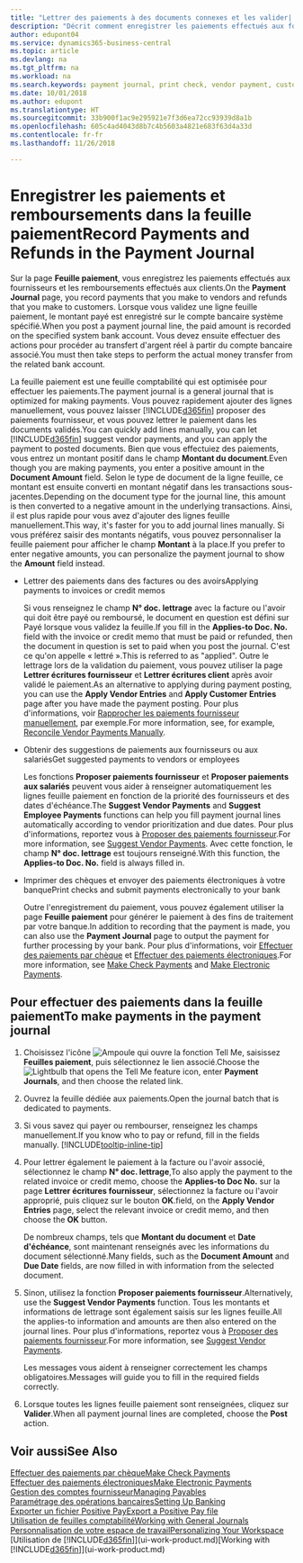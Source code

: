 ```yaml
---
title: "Lettrer des paiements à des documents connexes et les valider| Microsoft Docs"
description: "Décrit comment enregistrer les paiements effectués aux fournisseurs et les remboursements effectués aux clients."
author: edupont04
ms.service: dynamics365-business-central
ms.topic: article
ms.devlang: na
ms.tgt_pltfrm: na
ms.workload: na
ms.search.keywords: payment journal, print check, vendor payment, customer refund, creditor, debt, balance due, AP
ms.date: 10/01/2018
ms.author: edupont
ms.translationtype: HT
ms.sourcegitcommit: 33b900f1ac9e295921e7f3d6ea72cc93939d8a1b
ms.openlocfilehash: 605c4ad4043d8b7c4b5603a4821e683f63d4a33d
ms.contentlocale: fr-fr
ms.lasthandoff: 11/26/2018

---
```

# <a name="record-payments-and-refunds-in-the-payment-journal"></a><span data-ttu-id="93b07-103">Enregistrer les paiements et remboursements dans la feuille paiement</span><span class="sxs-lookup"><span data-stu-id="93b07-103">Record Payments and Refunds in the Payment Journal</span></span>

<span data-ttu-id="93b07-104">Sur la page **Feuille paiement**, vous enregistrez les paiements effectués aux fournisseurs et les remboursements effectués aux clients.</span><span class="sxs-lookup"><span data-stu-id="93b07-104">On the **Payment Journal** page, you record payments that you make to vendors and refunds that you make to customers.</span></span> <span data-ttu-id="93b07-105">Lorsque vous validez une ligne feuille paiement, le montant payé est enregistré sur le compte bancaire système spécifié.</span><span class="sxs-lookup"><span data-stu-id="93b07-105">When you post a payment journal line, the paid amount is recorded on the specified system bank account.</span></span> <span data-ttu-id="93b07-106">Vous devez ensuite effectuer des actions pour procéder au transfert d'argent réel à partir du compte bancaire associé.</span><span class="sxs-lookup"><span data-stu-id="93b07-106">You must then take steps to perform the actual money transfer from the related bank account.</span></span>  

<span data-ttu-id="93b07-107">La feuille paiement est une feuille comptabilité qui est optimisée pour effectuer les paiements.</span><span class="sxs-lookup"><span data-stu-id="93b07-107">The payment journal is a general journal that is optimized for making payments.</span></span> <span data-ttu-id="93b07-108">Vous pouvez rapidement ajouter des lignes manuellement, vous pouvez laisser [!INCLUDE[d365fin](includes/d365fin_md.md)] proposer des paiements fournisseur, et vous pouvez lettrer le paiement dans les documents validés.</span><span class="sxs-lookup"><span data-stu-id="93b07-108">You can quickly add lines manually, you can let [!INCLUDE[d365fin](includes/d365fin_md.md)] suggest vendor payments, and you can apply the payment to posted documents.</span></span> <span data-ttu-id="93b07-109">Bien que vous effectuiez des paiements, vous entrez un montant positif dans le champ **Montant du document**.</span><span class="sxs-lookup"><span data-stu-id="93b07-109">Even though you are making payments, you enter a positive amount in the **Document Amount** field.</span></span> <span data-ttu-id="93b07-110">Selon le type de document de la ligne feuille, ce montant est ensuite converti en montant négatif dans les transactions sous-jacentes.</span><span class="sxs-lookup"><span data-stu-id="93b07-110">Depending on the document type for the journal line, this amount is then converted to a negative amount in the underlying transactions.</span></span> <span data-ttu-id="93b07-111">Ainsi, il est plus rapide pour vous avez d'ajouter des lignes feuille manuellement.</span><span class="sxs-lookup"><span data-stu-id="93b07-111">This way, it's faster for you to add journal lines manually.</span></span> <span data-ttu-id="93b07-112">Si vous préférez saisir des montants négatifs, vous pouvez personnaliser la feuille paiement pour afficher le champ **Montant** à la place.</span><span class="sxs-lookup"><span data-stu-id="93b07-112">If you prefer to enter negative amounts, you can personalize the payment journal to show the **Amount** field instead.</span></span>  

- <span data-ttu-id="93b07-113">Lettrer des paiements dans des factures ou des avoirs</span><span class="sxs-lookup"><span data-stu-id="93b07-113">Applying payments to invoices or credit memos</span></span>

    <span data-ttu-id="93b07-114">Si vous renseignez le champ **N° doc. lettrage** avec la facture ou l'avoir qui doit être payé ou remboursé, le document en question est défini sur Payé lorsque vous validez la feuille.</span><span class="sxs-lookup"><span data-stu-id="93b07-114">If you fill in the **Applies-to Doc. No.** field with the invoice or credit memo that must be paid or refunded, then the document in question is set to paid when you post the journal.</span></span> <span data-ttu-id="93b07-115">C'est ce qu'on appelle « lettré ».</span><span class="sxs-lookup"><span data-stu-id="93b07-115">This is referred to as "applied".</span></span> <span data-ttu-id="93b07-116">Outre le lettrage lors de la validation du paiement, vous pouvez utiliser la page **Lettrer écritures fournisseur** et **Lettrer écritures client** après avoir validé le paiement.</span><span class="sxs-lookup"><span data-stu-id="93b07-116">As an alternative to applying during payment posting, you can use the **Apply Vendor Entries** and **Apply Customer Entries** page after you have made the payment posting.</span></span> <span data-ttu-id="93b07-117">Pour plus d'informations, voir [Rapprocher les paiements fournisseur manuellement](payables-how-apply-purchase-transactions-manually.md), par exemple.</span><span class="sxs-lookup"><span data-stu-id="93b07-117">For more information, see, for example, [Reconcile Vendor Payments Manually](payables-how-apply-purchase-transactions-manually.md).</span></span>  

- <span data-ttu-id="93b07-118">Obtenir des suggestions de paiements aux fournisseurs ou aux salariés</span><span class="sxs-lookup"><span data-stu-id="93b07-118">Get suggested payments to vendors or employees</span></span> 

    <span data-ttu-id="93b07-119">Les fonctions **Proposer paiements fournisseur** et **Proposer paiements aux salariés** peuvent vous aider à renseigner automatiquement les lignes feuille paiement en fonction de la priorité des fournisseurs et des dates d'échéance.</span><span class="sxs-lookup"><span data-stu-id="93b07-119">The **Suggest Vendor Payments** and **Suggest Employee Payments** functions can help you fill payment journal lines automatically according to vendor prioritization and due dates.</span></span> <span data-ttu-id="93b07-120">Pour plus d'informations, reportez vous à [Proposer des paiements fournisseur](payables-how-suggest-vendor-payments.md).</span><span class="sxs-lookup"><span data-stu-id="93b07-120">For more information, see [Suggest Vendor Payments](payables-how-suggest-vendor-payments.md).</span></span> <span data-ttu-id="93b07-121">Avec cette fonction, le champ **N° doc. lettrage** est toujours renseigné.</span><span class="sxs-lookup"><span data-stu-id="93b07-121">With this function, the **Applies-to Doc. No.** field is always filled in.</span></span>  

- <span data-ttu-id="93b07-122">Imprimer des chèques et envoyer des paiements électroniques à votre banque</span><span class="sxs-lookup"><span data-stu-id="93b07-122">Print checks and submit payments electronically to your bank</span></span>

    <span data-ttu-id="93b07-123">Outre l'enregistrement du paiement, vous pouvez également utiliser la page **Feuille paiement** pour générer le paiement à des fins de traitement par votre banque.</span><span class="sxs-lookup"><span data-stu-id="93b07-123">In addition to recording that the payment is made, you can also use the **Payment Journal** page to output the payment for further processing by your bank.</span></span> <span data-ttu-id="93b07-124">Pour plus d'informations, voir [Effectuer des paiements par chèque](payables-how-work-checks.md) et [Effectuer des paiements électroniques](payables-how-export-payments-bank-file.md).</span><span class="sxs-lookup"><span data-stu-id="93b07-124">For more information, see [Make Check Payments](payables-how-work-checks.md) and [Make Electronic Payments](payables-how-export-payments-bank-file.md).</span></span>  

## <a name="to-make-payments-in-the-payment-journal"></a><span data-ttu-id="93b07-125">Pour effectuer des paiements dans la feuille paiement</span><span class="sxs-lookup"><span data-stu-id="93b07-125">To make payments in the payment journal</span></span> 

1. <span data-ttu-id="93b07-126">Choisissez l'icône ![Ampoule qui ouvre la fonction Tell Me](media/ui-search/search_small.png "Dites-moi ce que vous voulez faire"), saisissez **Feuilles paiement**, puis sélectionnez le lien associé.</span><span class="sxs-lookup"><span data-stu-id="93b07-126">Choose the ![Lightbulb that opens the Tell Me feature](media/ui-search/search_small.png "Tell me what you want to do") icon, enter **Payment Journals**, and then choose the related link.</span></span>
2. <span data-ttu-id="93b07-127">Ouvrez la feuille dédiée aux paiements.</span><span class="sxs-lookup"><span data-stu-id="93b07-127">Open the journal batch that is dedicated to payments.</span></span>
3. <span data-ttu-id="93b07-128">Si vous savez qui payer ou rembourser, renseignez les champs manuellement.</span><span class="sxs-lookup"><span data-stu-id="93b07-128">If you know who to pay or refund, fill in the fields manually.</span></span> [!INCLUDE[tooltip-inline-tip](includes/tooltip-inline-tip_md.md)]
4. <span data-ttu-id="93b07-129">Pour lettrer également le paiement à la facture ou l'avoir associé, sélectionnez le champ **N° doc. lettrage**,</span><span class="sxs-lookup"><span data-stu-id="93b07-129">To also apply the payment to the related invoice or credit memo, choose the **Applies-to Doc No.**</span></span> <span data-ttu-id="93b07-130">sur la page **Lettrer écritures fournisseur**, sélectionnez la facture ou l'avoir approprié, puis cliquez sur le bouton **OK**.</span><span class="sxs-lookup"><span data-stu-id="93b07-130">field, on the **Apply Vendor Entries** page, select the relevant invoice or credit memo, and then choose the **OK** button.</span></span>

    <span data-ttu-id="93b07-131">De nombreux champs, tels que **Montant du document** et **Date d'échéance**, sont maintenant renseignés avec les informations du document sélectionné.</span><span class="sxs-lookup"><span data-stu-id="93b07-131">Many fields, such as the **Document Amount** and **Due Date** fields, are now filled in with information from the selected document.</span></span>
5. <span data-ttu-id="93b07-132">Sinon, utilisez la fonction **Proposer paiements fournisseur**.</span><span class="sxs-lookup"><span data-stu-id="93b07-132">Alternatively, use the **Suggest Vendor Payments** function.</span></span> <span data-ttu-id="93b07-133">Tous les montants et informations de lettrage sont également saisis sur les lignes feuille.</span><span class="sxs-lookup"><span data-stu-id="93b07-133">All the applies-to information and amounts are then also entered on the journal lines.</span></span> <span data-ttu-id="93b07-134">Pour plus d'informations, reportez vous à [Proposer des paiements fournisseur](payables-how-suggest-vendor-payments.md).</span><span class="sxs-lookup"><span data-stu-id="93b07-134">For more information, see [Suggest Vendor Payments](payables-how-suggest-vendor-payments.md).</span></span>

    <span data-ttu-id="93b07-135">Les messages vous aident à renseigner correctement les champs obligatoires.</span><span class="sxs-lookup"><span data-stu-id="93b07-135">Messages will guide you to fill in the required fields correctly.</span></span>
6.  <span data-ttu-id="93b07-136">Lorsque toutes les lignes feuille paiement sont renseignées, cliquez sur **Valider**.</span><span class="sxs-lookup"><span data-stu-id="93b07-136">When all payment journal lines are completed, choose the **Post** action.</span></span>

## <a name="see-also"></a><span data-ttu-id="93b07-137">Voir aussi</span><span class="sxs-lookup"><span data-stu-id="93b07-137">See Also</span></span>
[<span data-ttu-id="93b07-138">Effectuer des paiements par chèque</span><span class="sxs-lookup"><span data-stu-id="93b07-138">Make Check Payments</span></span>](payables-how-work-checks.md)  
[<span data-ttu-id="93b07-139">Effectuer des paiements électroniques</span><span class="sxs-lookup"><span data-stu-id="93b07-139">Make Electronic Payments</span></span>](payables-how-export-payments-bank-file.md)  
[<span data-ttu-id="93b07-140">Gestion des comptes fournisseur</span><span class="sxs-lookup"><span data-stu-id="93b07-140">Managing Payables</span></span>](payables-manage-payables.md)  
[<span data-ttu-id="93b07-141">Paramétrage des opérations bancaires</span><span class="sxs-lookup"><span data-stu-id="93b07-141">Setting Up Banking</span></span>](bank-setup-banking.md)  
[<span data-ttu-id="93b07-142">Exporter un fichier Positive Pay</span><span class="sxs-lookup"><span data-stu-id="93b07-142">Export a Positive Pay file</span></span>](finance-how-positive-pay.md)  
[<span data-ttu-id="93b07-143">Utilisation de feuilles comptabilité</span><span class="sxs-lookup"><span data-stu-id="93b07-143">Working with General Journals</span></span>](ui-work-general-journals.md)  
[<span data-ttu-id="93b07-144">Personnalisation de votre espace de travail</span><span class="sxs-lookup"><span data-stu-id="93b07-144">Personalizing Your Workspace</span></span>](ui-personalization-user.md)  
<span data-ttu-id="93b07-145">[Utilisation de [!INCLUDE[d365fin](includes/d365fin_md.md)]](ui-work-product.md)</span><span class="sxs-lookup"><span data-stu-id="93b07-145">[Working with [!INCLUDE[d365fin](includes/d365fin_md.md)]](ui-work-product.md)</span></span>  

